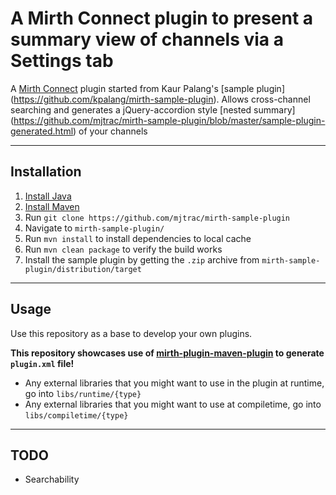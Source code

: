# A Mirth Connect plugin to present a summary view of channels via a Settings tab

A [Mirth Connect](https://github.com/nextgenhealthcare/connect) plugin started from Kaur Palang's [sample plugin] (https://github.com/kpalang/mirth-sample-plugin).  Allows cross-channel searching and generates a jQuery-accordion style [nested summary] (https://github.com/mjtrac/mirth-sample-plugin/blob/master/sample-plugin-generated.html) of your channels

---

## Installation
1. [Install Java](https://www.javatpoint.com/javafx-how-to-install-java)
1. [Install Maven](https://www.javatpoint.com/how-to-install-maven)
1. Run `git clone https://github.com/mjtrac/mirth-sample-plugin`
1. Navigate to `mirth-sample-plugin/`
1. Run `mvn install` to install dependencies to local cache
1. Run `mvn clean package` to verify the build works
1. Install the sample plugin by getting the `.zip` archive from `mirth-sample-plugin/distribution/target`
---

## Usage

Use this repository as a base to develop your own plugins.

**This repository showcases use of [mirth-plugin-maven-plugin](https://github.com/kpalang/mirth-plugin-maven-plugin) to generate `plugin.xml` file!**

- Any external libraries that you might want to use in the plugin at runtime, go into `libs/runtime/{type}`
- Any external libraries that you might want to use at compiletime, go into `libs/compiletime/{type}`

---
## TODO
* Searchability

